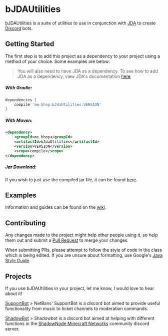 # bJDAUtilities
bJDAUtilities is a suite of utilities to use in conjunction with [JDA](https://github.com/DV8FromTheWorld/JDA) to create [Discord](https://discordapp.com/) bots.

## Getting Started
The first step is to add this project as a dependency to your project using a method of your choice. Some examples are below:
> You will also need to have JDA as a dependency. To see how to add JDA as a dependency, view JDA's documentation [here](https://github.com/dv8FromTheWorld/jda#download)

##### With Gradle:
```groovy
dependencies {
    compile 'me.bhop:bJdaUtilities:VERSION'
}
```

##### With Maven:
```xml
<dependency>
    <groupId>me.bhop</groupId>
    <artifactId>bJdaUtilities</artifactId>
    <version>VERSION</version>
    <scope>compile</scope>
</dependency>
```

##### Jar Download:
If you wish to just use the compiled jar file, it can be found [here](https://repo1.maven.org/maven2/me/bhop/bJdaUtilities/).

## Examples
Information and guides can be found on the [wiki](https://github.com/bhopahk/bJdaUtilities/wiki).

## Contributing
Any changes made to the project might help other people using it, so help them out and submit a [Pull Request](https://github.com/bhopahk/bJdaUtilities/pulls) to merge your changes.

When submitting PRs, please attempt to follow the style of code in the class which is being edited. If you are unsure about formatting, use Google's [Java Style Guide](https://google.github.io/styleguide/javaguide.html).

## Projects
If you use bJDAUtilities in your project, let me know, I would love to hear about it!

[SupportBot](https://github.com/NetBans/SupportBot) > NetBans' SupportBot is a discord bot aimed to provide useful functionality from music to ticket channels to moderation commands.

[ShadowBot](https://github.com/yourmcgeek/ShadowRewrite) > Shadowbot is a discord bot aimed at helping with different functions in the [ShadowNode Minecraft Networks](https://shadownode.ca/) community discord server.
